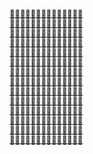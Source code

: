[💙💙💙💙💙💙💙💙💙💙💙💙💙💙  
💙💙💙💙💙💙💙💙💙💙💙💙💙💙  
💙💙💙💙💙💙💙💙💙💙💙💙💙💙  
💙💙💙💙💙💙💙💙💙💙💙💙💙💙  
💙💙💙💙💙💙💙💙💙💙💙💙💙💙  
💙💙💙💙💙💙💙💙💙💙💙💙💙💙  
💙💙💙💙💙💙💙💙💙💙💙💙💙💙  
💙💙💙💙💙💙💙💙💙💙💙💙💙💙  
💙💙💙💙💙💙💙💙💙💙💙💙💙💙  
💙💙💙💙💙💙💙💙💙💙💙💙💙💙  
💙💙💙💙💙💙💙💙💙💙💙💙💙💙  
💙💙💙💙💙💙💙💙💙💙💙💙💙💙  
💙💙💙💙💙💙💙💙💙💙💙💙💙💙  
💙💙💙💙💙💙💙💙💙💙💙💙💙💙](https://naotohieda.com)

<!--
**micuat/micuat** is a ✨ _special_ ✨ repository because its `README.md` (this file) appears on your GitHub profile.

Here are some ideas to get you started:

- 🔭 I’m currently working on ...
- 🌱 I’m currently learning ...
- 👯 I’m looking to collaborate on ...
- 🤔 I’m looking for help with ...
- 💬 Ask me about ...
- 📫 How to reach me: ...
- 😄 Pronouns: ...
- ⚡ Fun fact: ...
-->
